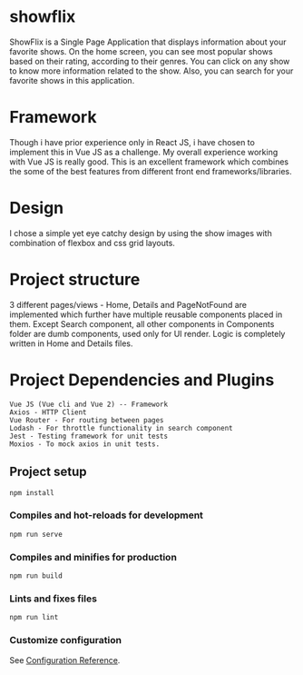 # showflix

ShowFlix is a Single Page Application that displays information about your favorite shows.
On the home screen, you can see most popular shows based on their rating, according to their genres.
You can click on any show to know more information related to the show. Also, you can search for your favorite shows in this application.

# Framework

Though i have prior experience only in React JS, i have chosen to implement this in Vue JS as a challenge. My overall experience working with Vue JS is really good. This is an excellent framework which combines the some of the best features from different front end frameworks/libraries.

# Design

I chose a simple yet eye catchy design by using the show images with combination of flexbox and css grid layouts.

# Project structure

3 different pages/views - Home, Details and PageNotFound are implemented which further have multiple reusable components placed in them.
Except Search component, all other components in Components folder are dumb components, used only for UI render. Logic is completely written in Home and Details files.

# Project Dependencies and Plugins

    Vue JS (Vue cli and Vue 2) -- Framework
    Axios - HTTP Client
    Vue Router - For routing between pages
    Lodash - For throttle functionality in search component
    Jest - Testing framework for unit tests
    Moxios - To mock axios in unit tests.

## Project setup

```
npm install
```

### Compiles and hot-reloads for development

```
npm run serve
```

### Compiles and minifies for production

```
npm run build
```

### Lints and fixes files

```
npm run lint
```

### Customize configuration

See [Configuration Reference](https://cli.vuejs.org/config/).
